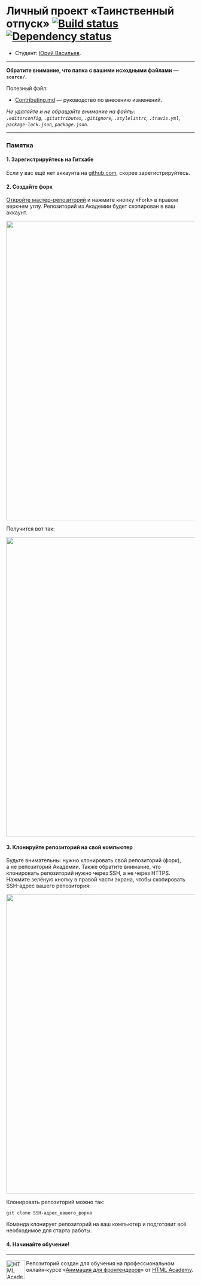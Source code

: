 # Личный проект «Таинственный отпуск» [![Build status][travis-image]][travis-url] [![Dependency status][dependency-image]][dependency-url]

* Студент: [Юрий Васильев](https://up.htmlacademy.ru/animation/1/user/435259).

---

**Обратите внимание, что папка с вашими исходными файлами — `source/`.**

Полезный файл:

- [Contributing.md](Contributing.md) — руководство по внесению изменений.

_Не удаляйте и не обращайте внимание на файлы:_<br>
_`.editorconfig`, `.gitattributes`, `.gitignore`, `.stylelintrc`, `.travis.yml`, `package-lock.json`, `package.json`._

---

### Памятка

#### 1. Зарегистрируйтесь на Гитхабе

Если у вас ещё нет аккаунта на [github.com](https://github.com/join), скорее зарегистрируйтесь.

#### 2. Создайте форк

[Откройте мастер-репозиторий](https://github.com/htmlacademy-animation/435259-magic-vacation-1) и нажмите кнопку «Fork» в правом верхнем углу. Репозиторий из Академии будет скопирован в ваш аккаунт.

<img width="800" alt="" src="https://user-images.githubusercontent.com/8537950/80361146-1efcc300-8889-11ea-8aec-b03aa0dc5958.png">

Получится вот так:

<img width="800" alt="" src="https://user-images.githubusercontent.com/8537950/80361174-2de37580-8889-11ea-9908-ae62e62a21f2.png">

#### 3. Клонируйте репозиторий на свой компьютер

Будьте внимательны: нужно клонировать свой репозиторий (форк), а не репозиторий Академии. Также обратите внимание, что клонировать репозиторий нужно через SSH, а не через HTTPS. Нажмите зелёную кнопку в правой части экрана, чтобы скопировать SSH-адрес вашего репозитория:

<img width="800" alt="" src="https://user-images.githubusercontent.com/8537950/80361179-30de6600-8889-11ea-854d-d803465e4f59.png">

Клонировать репозиторий можно так:

```
git clone SSH-адрес_вашего_форка
```

Команда клонирует репозиторий на ваш компьютер и подготовит всё необходимое для старта работы.

#### 4. Начинайте обучение!

---

<a href="https://htmlacademy.ru/intensive/animation"><img align="left" width="50" height="50" alt="HTML Academy" src="https://up.htmlacademy.ru/static/img/intensive/htmlcss/logo-for-github-2.png"></a>

Репозиторий создан для обучения на профессиональном онлайн‑курсе «[Анимация для фронтендеров](https://htmlacademy.ru/intensive/animation)» от [HTML Academy](https://htmlacademy.ru).

[travis-image]: https://travis-ci.com/htmlacademy-animation/435259-magic-vacation-1.svg?branch=master
[travis-url]: https://travis-ci.com/htmlacademy-animation/435259-magic-vacation-1
[dependency-image]: https://david-dm.org/htmlacademy-animation/435259-magic-vacation-1/dev-status.svg?style=flat-square
[dependency-url]: https://david-dm.org/htmlacademy-animation/435259-magic-vacation-1?type=dev
